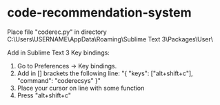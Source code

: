 # code-recommendation-system
Place file "coderec.py" in directory C:\Users\USERNAME\AppData\Roaming\Sublime Text 3\Packages\User\

Add in Sublime Text 3 Key bindings:
  1. Go to Preferences -> Key bindings.
  2. Add in [] brackets the following line: "{ "keys": ["alt+shift+c"], "command": "coderecsys" }"
  3. Place your cursor on line with some function
  4. Press "alt+shift+c"
  
